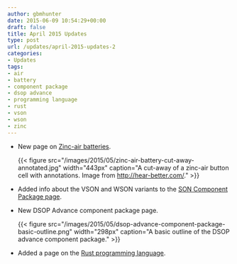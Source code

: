 ```yaml
---
author: gbmhunter
date: 2015-06-09 10:54:29+00:00
draft: false
title: April 2015 Updates
type: post
url: /updates/april-2015-updates-2
categories:
- Updates
tags:
- air
- battery
- component package
- dsop advance
- programming language
- rust
- vson
- wson
- zinc
---
```


* New page on [Zinc-air batteries](/electronics/components/batteries/zinc-air-batteries).

    {{< figure src="/images/2015/05/zinc-air-battery-cut-away-annotated.jpg" width="443px" caption="A cut-away of a zinc-air button cell with annotations. Image from http://hear-better.com/."  >}}

* Added info about the VSON and WSON variants to the [SON Component Package page](/pcb-design/component-packages/son-component-package#wson-and-vson-variants).

* New DSOP Advance component package page.

    {{< figure src="/images/2015/05/dsop-advance-component-package-basic-outline.png" width="298px" caption="A basic outline of the DSOP advance component package."  >}}
    
* Added a page on the [Rust programming language](/programming/languages/rust).

